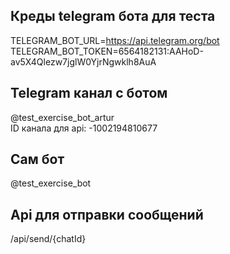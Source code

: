 ## Креды telegram бота для теста

TELEGRAM_BOT_URL=https://api.telegram.org/bot  
TELEGRAM_BOT_TOKEN=6564182131:AAHoD-av5X4Qlezw7jglW0YjrNgwklh8AuA  

## Telegram канал с ботом

@test_exercise_bot_artur  
ID канала для api: -1002194810677   

## Сам бот

@test_exercise_bot

## Api для отправки сообщений

/api/send/{chatId}
